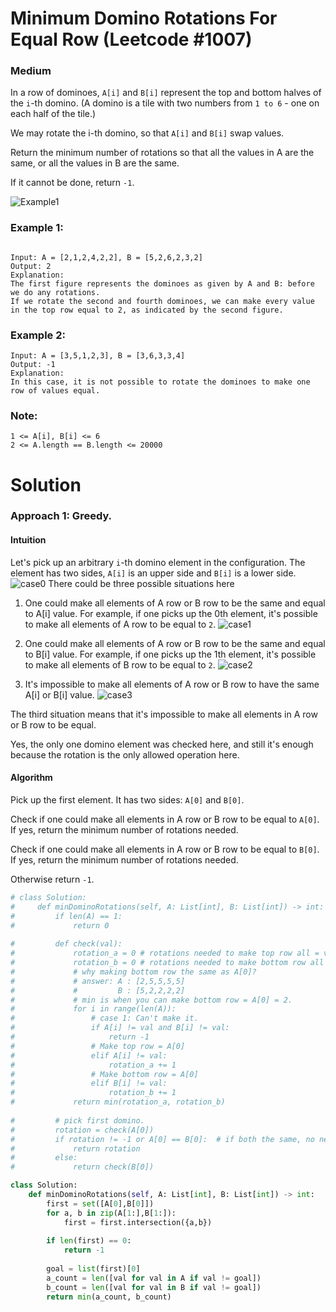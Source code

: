Minimum Domino Rotations For Equal Row (Leetcode #1007)
===============================
### Medium


In a row of dominoes, `A[i]` and `B[i]` represent the top and bottom halves of the `i`-th domino.  (A domino is a tile with two numbers from `1 to 6` -
one on each half of the tile.)

We may rotate the i-th domino, so that `A[i]` and `B[i]` swap values.

Return the minimum number of rotations so that all the values in A are the same, or all the values in B are the same.

If it cannot be done, return `-1`.

![Example1](https://assets.leetcode.com/uploads/2019/03/08/domino.png)

### Example 1:

```

Input: A = [2,1,2,4,2,2], B = [5,2,6,2,3,2]
Output: 2
Explanation: 
The first figure represents the dominoes as given by A and B: before we do any rotations.
If we rotate the second and fourth dominoes, we can make every value in the top row equal to 2, as indicated by the second figure.
```

### Example 2:
```
Input: A = [3,5,1,2,3], B = [3,6,3,3,4]
Output: -1
Explanation: 
In this case, it is not possible to rotate the dominoes to make one row of values equal.
 ```

### Note:
```
1 <= A[i], B[i] <= 6
2 <= A.length == B.length <= 20000
```

Solution
========
### Approach 1: Greedy.
#### Intuition
Let's pick up an arbitrary `i`-th domino element in the configuration. The element has two sides, `A[i]` is an upper side and `B[i]` is a lower side.
![case0](https://leetcode.com/problems/minimum-domino-rotations-for-equal-row/Figures/1007/config.png)
There could be three possible situations here

1. One could make all elements of A row or B row to be the same and equal to A[i] value.
For example, if one picks up the 0th element, it's possible to make all elements of A row to be equal to `2`.
![case1](https://leetcode.com/problems/minimum-domino-rotations-for-equal-row/Figures/1007/s1.png)

2. One could make all elements of A row or B row to be the same and equal to B[i] value.
For example, if one picks up the 1th element, it's possible to make all elements of B row to be equal to `2`.
![case2](https://leetcode.com/problems/minimum-domino-rotations-for-equal-row/Figures/1007/s2.png)

3. It's impossible to make all elements of A row or B row to have the same A[i] or B[i] value.
![case3](https://leetcode.com/problems/minimum-domino-rotations-for-equal-row/Figures/1007/s3.png)

The third situation means that it's impossible to make all elements in A row or B row to be equal.

Yes, the only one domino element was checked here, and still it's enough because the rotation is the only allowed operation here.

#### Algorithm

Pick up the first element. It has two sides: `A[0]` and `B[0]`.

Check if one could make all elements in A row or B row to be equal to `A[0]`. If yes, return the minimum number of rotations needed.

Check if one could make all elements in A row or B row to be equal to `B[0]`. If yes, return the minimum number of rotations needed.

Otherwise return `-1`.

```python
# class Solution:
#     def minDominoRotations(self, A: List[int], B: List[int]) -> int:
#         if len(A) == 1:
#             return 0
        
#         def check(val):
#             rotation_a = 0 # rotations needed to make top row all = val
#             rotation_b = 0 # rotations needed to make bottom row all = val
#             # why making bottom row the same as A[0]?
#             # answer: A : [2,5,5,5,5]
#             #         B : [5,2,2,2,2]
#             # min is when you can make bottom row = A[0] = 2.
#             for i in range(len(A)):
#                 # case 1: Can't make it.
#                 if A[i] != val and B[i] != val:
#                     return -1
#                 # Make top row = A[0]
#                 elif A[i] != val:
#                     rotation_a += 1
#                 # Make bottom row = A[0]
#                 elif B[i] != val:
#                     rotation_b += 1 
#             return min(rotation_a, rotation_b)
                
#         # pick first domino.
#         rotation = check(A[0])
#         if rotation != -1 or A[0] == B[0]:  # if both the same, no need to check B[0]
#             return rotation
#         else:
#             return check(B[0])

class Solution:
    def minDominoRotations(self, A: List[int], B: List[int]) -> int:
        first = set([A[0],B[0]])       
        for a, b in zip(A[1:],B[1:]):
            first = first.intersection({a,b})
        
        if len(first) == 0:
            return -1
        
        goal = list(first)[0]
        a_count = len([val for val in A if val != goal])
        b_count = len([val for val in B if val != goal])
        return min(a_count, b_count)
```
